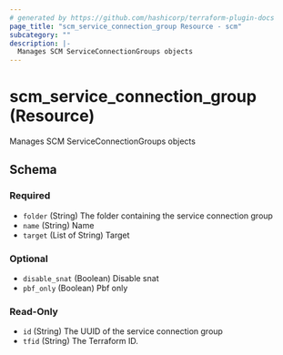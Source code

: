 ```yaml
---
# generated by https://github.com/hashicorp/terraform-plugin-docs
page_title: "scm_service_connection_group Resource - scm"
subcategory: ""
description: |-
  Manages SCM ServiceConnectionGroups objects
---
```


# scm_service_connection_group (Resource)

Manages SCM ServiceConnectionGroups objects



<!-- schema generated by tfplugindocs -->
## Schema

### Required

- `folder` (String) The folder containing the service connection group
- `name` (String) Name
- `target` (List of String) Target

### Optional

- `disable_snat` (Boolean) Disable snat
- `pbf_only` (Boolean) Pbf only

### Read-Only

- `id` (String) The UUID of the service connection group
- `tfid` (String) The Terraform ID.

